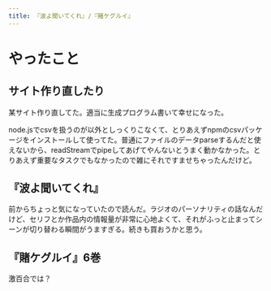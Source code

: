 ```yaml
---
title: 『波よ聞いてくれ』/『賭ケグルイ』
---
```


# やったこと

## サイト作り直したり

某サイト作り直してた。適当に生成プログラム書いて幸せになった。

node.jsでcsvを扱うのが以外としっくりこなくて、とりあえずnpmのcsvパッケージをインストールして使ってた。普通にファイルのデータparseするんだと使えないから、readStreamでpipeしてあげてやんないとうまく動かなかった。とりあえず重要なタスクでもなかったので雑にそれですませちゃったんだけど。

## 『波よ聞いてくれ』

前からちょっと気になっていたので読んだ。ラジオのパーソナリティの話なんだけど、セリフとか作品内の情報量が非常に心地よくて、それがふっと止まってシーンが切り替わる瞬間がうますぎる。続きも買おうかと思う。

## 『賭ケグルイ』6巻

激百合では？
